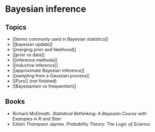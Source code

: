 # Bayesian inference

## Topics
- [[terms commonly used in Bayesian statistics]]
- [[bayesian update]]
- [[merging prior and likelihood]]
- [[prior vs data]]
- [[inference methods]]
- [[inductive inference]]
- [[approximate Bayesian inference]]
- [[sampling from a Gaussian process]]
- [[Pyro]] (not finished)
- [[Bayesianism vs frequentism]]

## Books
- Richard McElreath. _Statistical Rethinking: A Bayesian Course with Examples in R and Stan_
- Edwin Thompson Jaynes. _Probability Theory: The Logic of Science_